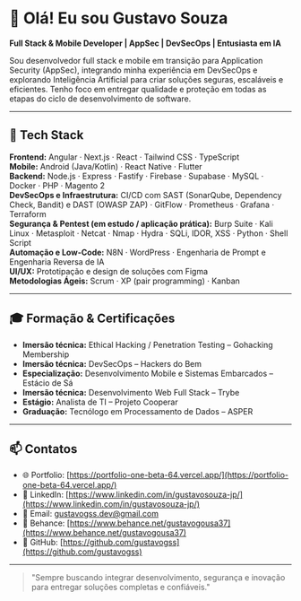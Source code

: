 # 👋 Olá! Eu sou Gustavo Souza

**Full Stack & Mobile Developer | AppSec | DevSecOps | Entusiasta em IA**

Sou desenvolvedor full stack e mobile em transição para Application Security (AppSec), integrando minha experiência em DevSecOps e explorando Inteligência Artificial para criar soluções seguras, escaláveis e eficientes. Tenho foco em entregar qualidade e proteção em todas as etapas do ciclo de desenvolvimento de software.

---

## 🤖 Tech Stack

**Frontend:** Angular · Next.js · React · Tailwind CSS · TypeScript  
**Mobile:** Android (Java/Kotlin) · React Native · Flutter  
**Backend:** Node.js · Express · Fastify · Firebase · Supabase · MySQL · Docker · PHP · Magento 2  
**DevSecOps e Infraestrutura:** CI/CD com SAST (SonarQube, Dependency Check, Bandit) e DAST (OWASP ZAP) · GitFlow · Prometheus · Grafana · Terraform  
**Segurança & Pentest (em estudo / aplicação prática):** Burp Suite · Kali Linux · Metasploit · Netcat · Nmap · Hydra · SQLi, IDOR, XSS · Python · Shell Script  
**Automação e Low-Code:** N8N · WordPress · Engenharia de Prompt e Engenharia Reversa de IA  
**UI/UX:** Prototipação e design de soluções com Figma  
**Metodologias Ágeis:** Scrum · XP (pair programming) · Kanban  

---

## 🎓 Formação & Certificações

- **Imersão técnica:** Ethical Hacking / Penetration Testing – Gohacking Membership  
- **Imersão técnica:** DevSecOps – Hackers do Bem  
- **Especialização:** Desenvolvimento Mobile e Sistemas Embarcados – Estácio de Sá  
- **Imersão técnica:** Desenvolvimento Web Full Stack – Trybe  
- **Estágio:** Analista de TI – Projeto Cooperar  
- **Graduação:** Tecnólogo em Processamento de Dados – ASPER  

---

## 📫 Contatos

- 🌐 Portfolio: [https://portfolio-one-beta-64.vercel.app/](https://portfolio-one-beta-64.vercel.app/)  
- 💼 LinkedIn: [https://www.linkedin.com/in/gustavosouza-jp/](https://www.linkedin.com/in/gustavosouza-jp/)  
- 📧 Email: gustavogss.dev@gmail.com  
- 🎨 Behance: [https://www.behance.net/gustavogousa37](https://www.behance.net/gustavogousa37)  
- 🐙 GitHub: [https://github.com/gustavogss](https://github.com/gustavogss)  

---

> "Sempre buscando integrar desenvolvimento, segurança e inovação para entregar soluções completas e confiáveis."
